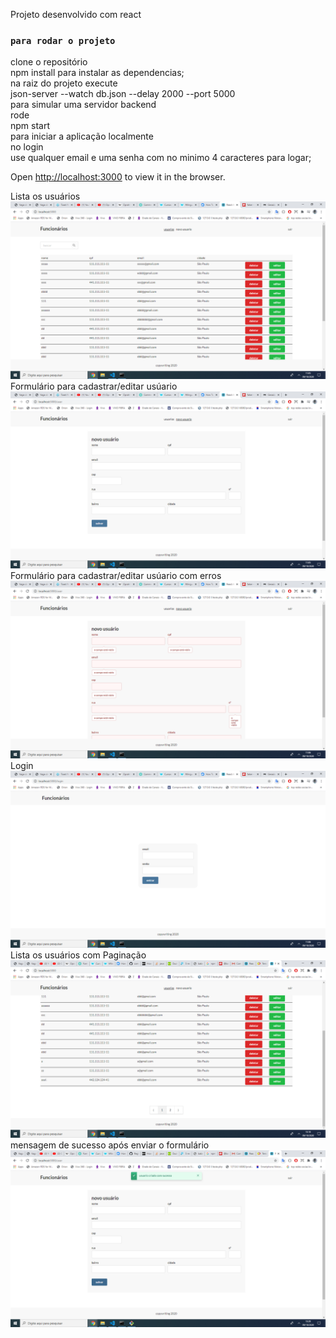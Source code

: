 Projeto desenvolvido com react

### `para rodar o projeto`
<div>clone o repositório</div>
<div>npm install para instalar as dependencias;</div>
<div>na raiz do projeto execute</div>
<div>json-server --watch db.json --delay 2000 --port 5000</div>
 <div>para simular uma servidor backend</div>
  <div>rode  </div>
 <div>npm start </div>
 <div>para iniciar a aplicação localmente </div>


<div>no login </div>
<div>use qualquer email e uma senha com no minimo 4 caracteres para logar;</div>

Open [http://localhost:3000](http://localhost:3000) to view it in the browser.
<div>Lista os usuários</div>
<img src='imagesReadme/captura1.png'/>
<div>Formulário para cadastrar/editar usúario</div>
<img src='imagesReadme/captura2.png'/>
<div>Formulário para cadastrar/editar usúario com erros</div>
<img src='imagesReadme/captura3.png'/>
<div>Login</div>
<img src='imagesReadme/captura4.png'/>
<div>Lista os usuários com Paginação</div>
<img src='imagesReadme/captura5.png'/>
<div>mensagem de sucesso após enviar o formulário</div>
<img src='imagesReadme/captura6.png'/>
